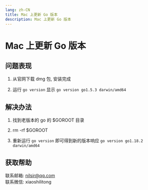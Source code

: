 ```yaml
---
lang: zh-CN
title: Mac 上更新 Go 版本
description: Mac 上更新 Go 版本
---
```


# Mac 上更新 Go 版本

## 问题表现
1. 从官网下载 dmg 包, 安装完成

2. 运行 `go version` 显示 `go version go1.5.3 darwin/amd64`

## 解决办法
1. 找到老版本的 go 的 $GOROOT 目录

2. rm -rf $GOROOT

3. 重新运行 `go version` 即可得到新的版本响应 `go version go1.18.2 darwin/amd64`

## 获取帮助

联系邮箱: nilsir@qq.com<br>
联系微信: xiaoshilitong
